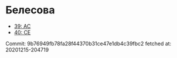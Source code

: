 # Белесова
- [39: AC](39.md)
- [40: CE](40.md)

Commit: 9b76949fb78fa28f44370b31ce47e1db4c39fbc2
 fetched at: 20201215-204719
